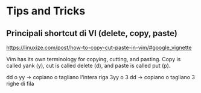 # Tips and Tricks

## Principali shortcut di VI (delete, copy, paste)

https://linuxize.com/post/how-to-copy-cut-paste-in-vim/#google_vignette

Vim has its own terminology for copying, cutting, and pasting. Copy is called yank (y), cut is called delete (d), 
and paste is called put (p).

dd o yy -> copiano o tagliano l'intera riga
3yy o 3 dd -> copiano o tagliano 3 righe di fila